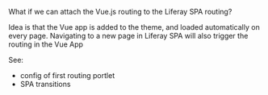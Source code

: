 
What if we can attach the Vue.js routing to the Liferay SPA routing?

Idea is that the Vue app is added to the theme, and loaded automatically on every page. 
Navigating to a new page in Liferay SPA will also trigger the routing in the Vue App

See:
* config of first routing portlet
* SPA transitions

